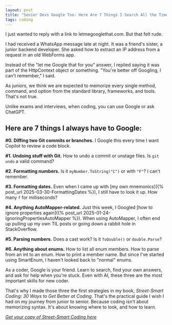 ```yaml
---
layout: post
title: "Senior Devs Google Too: Here Are 7 Things I Search All the Time"
tags: coding
---
```


I just wanted to reply with a link to letmegooglethat.com. But that felt rude.

I had received a WhatsApp message late at night. It was a friend's sister, a junior backend developer. She asked how to extract an IP address from a request in an old WebForms app.

Instead of the "let me Google that for you" answer, I replied saying it was part of the HttpContext object or something. "You're better off Googling, I can't remember," I said.

As juniors, we think we are expected to memorize every single method, command, and option from the standard library, frameworks, and tools. That's not true.

Unlike exams and interviews, when coding, you can use Google or ask ChatGPT.

## Here are 7 things I always have to Google:

**#0. Diffing two Git commits or branches.** I Google this every time I want Copilot to review a code block.

**#1. Undoing stuff with Git.** How to undo a commit or unstage files. Is `git undo` a valid command?

**#2. Formatting numbers.** Is it `myNumber.ToString("C")` or with `"F"`? I can't remember.

**#3. Formatting dates.** Even when I came up with [my own mnemonics]({% post_url 2025-03-30-FormattingDates %}), I still have to look it up. How many `f` for milliseconds?

**#4. Anything AutoMapper-related.** Just this week, I Googled [how to ignore properties again]({% post_url 2025-01-24-IgnoringPropertiesAutoMapper %}). When using AutoMapper, I often end up pulling up my own TIL posts or going down a rabbit hole in StackOverflow.

**#5. Parsing numbers.** Does a cast work? Is it `ToDouble()` or `double.Parse`?

**#6. Anything about enums.** How to list all enum members. How to parse from an int to an enum. How to print a member name. But since I've started using SmartEnum, I haven't looked back to "normal" enums.

As a coder, Google is your friend. Learn to search, find your own answers, and ask for help when you're stuck. Even with AI, these three are the most important skills for new coder.

That's why I made those three the first strategies in my book, _Street-Smart Coding: 30 Ways to Get Better at Coding._ That's the practical guide I wish I had on my journey from junior to senior. Because coding isn't about memorizing syntax. It's about knowing where to look, and how to learn.

_[Get your copy of Street-Smart Coding here](https://imcsarag.gumroad.com/l/streetsmartcoding/?utm_source=blog&utm_medium=post&utm_campaign=things-i-have-to-google)_
